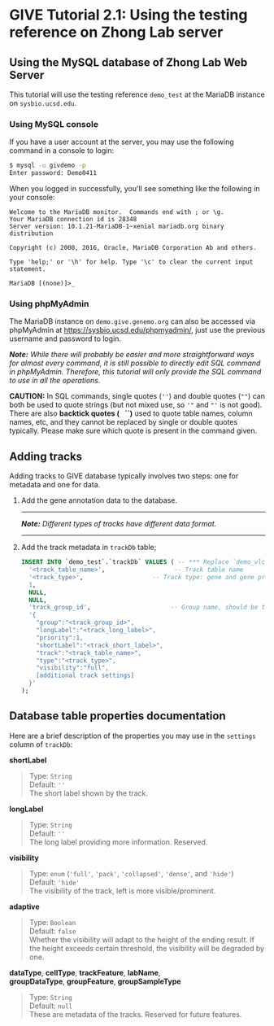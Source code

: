 # GIVE Tutorial 2.1: Using the testing reference on Zhong Lab server

## Using the MySQL database of Zhong Lab Web Server

This tutorial will use the testing reference `demo_test` at the MariaDB instance on `sysbio.ucsd.edu`.

### Using MySQL console

If you have a user account at the server, you may use the following command in a console to login:

```sh
$ mysql -u givdemo -p
Enter password: Demo0411
```

When you logged in successfully, you'll see something like the following in your console:

```text
Welcome to the MariaDB monitor.  Commands end with ; or \g.
Your MariaDB connection id is 28348
Server version: 10.1.21-MariaDB-1~xenial mariadb.org binary distribution

Copyright (c) 2000, 2016, Oracle, MariaDB Corporation Ab and others.

Type 'help;' or '\h' for help. Type '\c' to clear the current input statement.

MariaDB [(none)]>_
```

### Using phpMyAdmin

The MariaDB instance on `demo.give.genemo.org` can also be accessed via phpMyAdmin at <https://sysbio.ucsd.edu/phpmyadmin/>, just use the previous username and password to login.

*__Note:__ While there will probably be easier and more straightforward ways for almost every command, it is still possible to directly edit SQL command in phpMyAdmin. Therefore, this tutorial will only provide the SQL command to use in all the operations.*

__CAUTION:__ In SQL commands, single quotes (`''`) and double quotes (`""`) can both be used to quote strings (but not mixed use, so `'"` and `"'` is not good). There are also __backtick quotes (`` `` ``)__ used to quote table names, column names, etc, and they cannot be replaced by single or double quotes typically. Please make sure which quote is present in the command given.

## Adding tracks

Adding tracks to GIVE database typically involves two steps: one for metadata and one for data.

1.  Add the gene annotation data to the database.

    ***
    *__Note:__ Different types of tracks have different data format.*
    ***

2.  Add the track metadata in `trackDb` table;
    ```SQL
    INSERT INTO `demo_test`.`trackDb` VALUES ( -- *** Replace `demo_vlc` with your own DB name ***
      '<track_table_name>',                   -- Track table name
      '<track_type>',                   -- Track type: gene and gene prediction
      1,
      NULL,
      NULL,
      'track_group_id',                      -- Group name, should be the same as grp.name
      '{
        "group":"<track_group_id>",
        "longLabel":"<track_long_label>",
        "priority":1,
        "shortLabel":"<track_short_label>",
        "track":"<track_table_name>",
        "type":"<track_type>",
        "visibility":"full",
        [additional track settings]
      }'
    );
    ```

## Database table properties documentation

Here are a brief description of the properties you may use in the `settings` column of `trackDb`:

__shortLabel__  
> Type: `String`  
> Default: `''`  
> The short label shown by the track.

__longLabel__  
> Type: `String`  
> Default: `''`  
> The long label providing more information. Reserved.

__visibility__  
> Type: `enum` (`'full'`, `'pack'`, `'collapsed'`, `'dense'`, and `'hide'`)  
> Default: `'hide'`  
> The visibility of the track, left is more visible/prominent.

__adaptive__  
> Type: `Boolean`  
> Default: `false`  
> Whether the visibility will adapt to the height of the ending result. If the height exceeds certain threshold, the visibility will be degraded by one.

__dataType__, __cellType__, __trackFeature__, __labName__,  
__groupDataType__, __groupFeature__, __groupSampleType__  
> Type: `String`  
> Default: `null`  
> These are metadata of the tracks. Reserved for future features.
